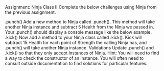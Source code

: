 Assignment: Ninja Class II
Complete the below challenges using Ninja from the previous assignment.

.punch()
Add a new method to Ninja called .punch(). This method will take another Ninja instance and subtract 5 Health from the Ninja we passed in. Your .punch() should display a console message like the below example.
.kick()
Now add a method to your Ninja class called .kick(). Kick will subtract 15 Health for each point of Strength the calling Ninja has, and  .punch() will take another Ninja instance.
Validations
Update .punch() and .kick() so that they only accept Instances of Ninja. Hint: You will need to find a way to check the constructor of an instance. You will often need to consult outside documentation to find solutions for particular features.
